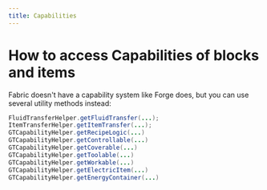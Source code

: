 ```yaml
---
title: Capabilities
---
```


# How to access Capabilities of blocks and items


Fabric doesn't have a capability system like Forge does, but you can use several utility methods instead:

```java
FluidTransferHelper.getFluidTransfer(...);
ItemTransferHelper.getItemTransfer(...);
GTCapabilityHelper.getRecipeLogic(...)
GTCapabilityHelper.getControllable(...)
GTCapabilityHelper.getCoverable(...)
GTCapabilityHelper.getToolable(...)
GTCapabilityHelper.getWorkable(...)
GTCapabilityHelper.getElectricItem(...)
GTCapabilityHelper.getEnergyContainer(...)
```
